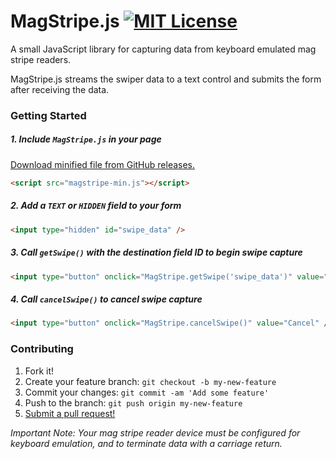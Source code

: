# MagStripe.js [![MIT License](http://img.shields.io/badge/license-MIT-blue.svg)](https://raw.githubusercontent.com/rbonestell/MagStripe.js/master/LICENSE)

A small JavaScript library for capturing data from keyboard emulated mag stripe readers.

MagStripe.js streams the swiper data to a text control and submits the form after receiving the data.

### Getting Started
##### 1. Include `MagStripe.js` in your page
[Download minified file from GitHub releases.](https://github.com/rbonestell/MagStripe.js/releases)
```html
<script src="magstripe-min.js"></script>
```

##### 2. Add a `TEXT` or `HIDDEN` field to your form
```html
<input type="hidden" id="swipe_data" />
```

##### 3. Call `getSwipe()` with the destination field ID to begin swipe capture
```html
<input type="button" onclick="MagStripe.getSwipe('swipe_data')" value="Swipe" />
```

##### 4. Call `cancelSwipe()` to cancel swipe capture
```html
<input type="button" onclick="MagStripe.cancelSwipe()" value="Cancel" />
```

### Contributing
1. Fork it!
2. Create your feature branch: `git checkout -b my-new-feature`
3. Commit your changes: `git commit -am 'Add some feature'`
4. Push to the branch: `git push origin my-new-feature`
5. [Submit a pull request!](https://github.com/rbonestell/MagStripe.js/pull/new/development)


*Important Note: Your mag stripe reader device must be configured for keyboard emulation, and to terminate data with a carriage return.*
